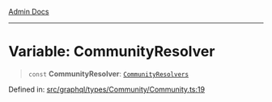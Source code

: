 [Admin Docs](/)

***

# Variable: CommunityResolver

> `const` **CommunityResolver**: [`CommunityResolvers`](../type-aliases/CommunityResolvers.md)

Defined in: [src/graphql/types/Community/Community.ts:19](https://github.com/PurnenduMIshra129th/talawa-api/blob/8bb4483f6aa0d175e00d3d589e36182f9c58a66a/src/graphql/types/Community/Community.ts#L19)
